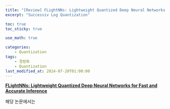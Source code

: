 ```yaml
---
title: "[Review] FLightNNs: Lightweight Quantized Deep Neural Networks for Fast and Accurate Inference, DAC, 2019"
excerpt: "Successiv Log Quantization"

toc: true
toc_sticky: true

use_math: true

categories:
    - Quantization
tags:
    - 경량화
    - Quantization
last_modified_at: 2024-07-20T01:00:00
---
```


<!--bundle exec jekyll serve : 임시 확인-->

**[FLightNNs: Lightweight Quantized Deep Neural Networks for Fast and Accurate Inference](https://arxiv.org/abs/1904.02835)**<br>

해당 논문에서는<br>
